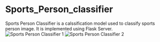 # Sports_Person_classifier
Sports Person Classifier is a calssification model used to classify sports person image. It is implemented using Flask Server.
![Sports Person Classifier 1](https://github.com/Ammaiyappan007/Sports_Person_classifier/assets/92157211/7c59b36a-fd2a-420b-b6c0-fb76c68124d0)
![Sports Person Classifier 2](https://github.com/Ammaiyappan007/Sports_Person_classifier/assets/92157211/1b95dbcf-b67a-43d3-bb2c-402ffbfcf549)
